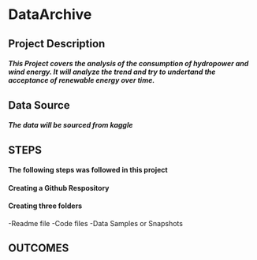 # DataArchive
## Project Description
##### This Project covers the analysis of the consumption of hydropower  and wind energy. It will analyze the trend and try to undertand the acceptance of renewable energy over time.

## Data Source
##### The data will be sourced from kaggle


## STEPS
#### The following steps was followed in this project
#### Creating a Github Respository
#### Creating three folders 
-Readme file
-Code files
-Data Samples or Snapshots





## OUTCOMES
